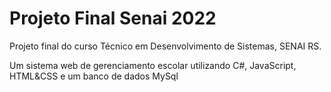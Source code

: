 # Projeto Final Senai 2022
Projeto final do curso Técnico em Desenvolvimento de Sistemas, SENAI RS.

Um sistema web de gerenciamento escolar utilizando C#, JavaScript, HTML&CSS e um banco de dados MySql

